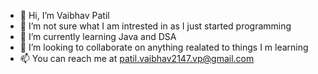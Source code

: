 - 👋 Hi, I’m Vaibhav Patil
- 👀 I’m not sure what I am intrested in as I just started programming
- 🌱 I’m currently learning Java and DSA
- 💞️ I’m looking to collaborate on anything realated to things I m learning
- 📫 You can reach me at patil.vaibhav2147.vp@gmail.com

<!---
Vaibhav-214/Vaibhav-214 is a ✨ special ✨ repository because its `README.md` (this file) appears on your GitHub profile.
You can click the Preview link to take a look at your changes.
--->
